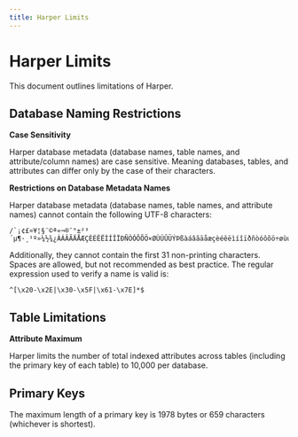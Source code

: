 ```yaml
---
title: Harper Limits
---
```


# Harper Limits

This document outlines limitations of Harper.

## Database Naming Restrictions

**Case Sensitivity**

Harper database metadata (database names, table names, and attribute/column names) are case sensitive. Meaning databases, tables, and attributes can differ only by the case of their characters.

**Restrictions on Database Metadata Names**

Harper database metadata (database names, table names, and attribute names) cannot contain the following UTF-8 characters:

```
/`¡¢£¤¥¦§¨©ª«¬®¯°±²³´µ¶·¸¹º»¼½¾¿ÀÁÂÃÄÅÆÇÈÉÊËÌÍÎÏÐÑÒÓÔÕÖ×ØÙÚÛÜÝÞßàáâãäåæçèéêëìíîïðñòóôõö÷øùúûüýþÿ
```

Additionally, they cannot contain the first 31 non-printing characters. Spaces are allowed, but not recommended as best practice. The regular expression used to verify a name is valid is:

```
^[\x20-\x2E|\x30-\x5F|\x61-\x7E]*$
```

## Table Limitations

**Attribute Maximum**

Harper limits the number of total indexed attributes across tables (including the primary key of each table) to 10,000 per database.

## Primary Keys

The maximum length of a primary key is 1978 bytes or 659 characters (whichever is shortest).
